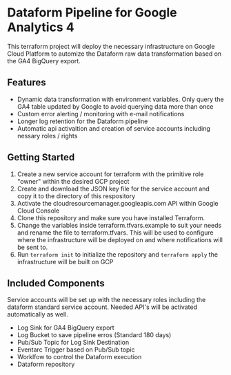# Dataform Pipeline for Google Analytics 4

This terraform project will deploy the necessary infrastructure on Google Cloud Platform to automize the
Dataform raw data transformation based on the GA4 BigQuery export.
## Features
- Dynamic data transformation with environment variables. Only query the GA4 table updated by Google to avoid querying data more than once
- Custom error alerting / monitoring with e-mail notifications
- Longer log retention for the Dataform pipeline
- Automatic api activaition and creation of service accounts including nessary roles / rights


## Getting Started
1. Create a new service account for terraform with the primitive role "owner" within the desired GCP project 
2. Create and download the JSON key file for the service account and copy it to the directory of this respository
3. Activate the cloudresourcemanager.googleapis.com API within Google Cloud Console
4. Clone this repository and make sure you have installed Terraform.
5. Change the variables inside terraform.tfvars.example to suit your needs and rename the file to terraform.tfvars.
This will be used to configure where the infrastructure will be deployed on and where notifications will be sent to.
6. Run `terraform init` to initialize the repository and `terraform apply` the infrastructure will be built on GCP

## Included Components
Service accounts will be set up with the necessary roles including the dataform standard service account.
Needed API's will be activated automatically as well.

- Log Sink for GA4 BigQuery export
- Log Bucket to save pipeline erros (Standard 180 days)
- Pub/Sub Topic for Log Sink Destination
- Eventarc Trigger based on Pub/Sub topic
- Worklfow to control the Dataform execution
- Dataform repository
